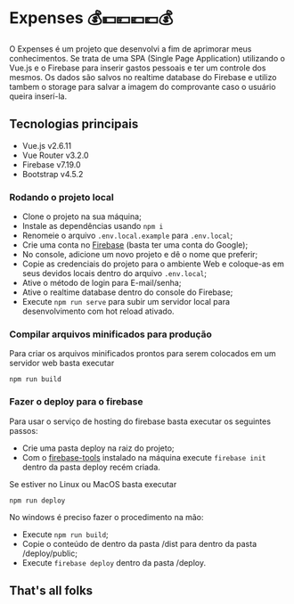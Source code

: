 # Expenses 💰💵💴💶💷💰

O Expenses é um projeto que desenvolvi a fim de aprimorar meus conhecimentos.
Se trata de uma SPA (Single Page Application) utilizando o Vue.js e o Firebase para inserir gastos
pessoais e ter um controle dos mesmos. Os dados são salvos no realtime database do Firebase e utilizo
tambem o storage para salvar a imagem do comprovante caso o usuário queira inserí-la.

## Tecnologias principais

- Vue.js v2.6.11
- Vue Router v3.2.0
- Firebase v7.19.0
- Bootstrap v4.5.2

### Rodando o projeto local

- Clone o projeto na sua máquina;
- Instale as dependências usando `npm i`
- Renomeie o arquivo `.env.local.example` para `.env.local`;
- Crie uma conta no [Firebase](https://firebase.google.com/) (basta ter uma conta do Google);
- No console, adicione um novo projeto e dê o nome que preferir;
- Copie as credenciais do projeto para o ambiente Web e coloque-as em seus devidos locais dentro do arquivo `.env.local`;
- Ative o método de login para E-mail/senha;
- Ative o realtime database dentro do console do Firebase;
- Execute `npm run serve` para subir um servidor local para desenvolvimento com hot reload ativado.

### Compilar arquivos minificados para produção

Para criar os arquivos minificados prontos para serem colocados em um servidor web basta executar

```npm
npm run build
```

### Fazer o deploy para o firebase

Para usar o serviço de hosting do firebase basta executar os seguintes passos:

- Crie uma pasta deploy na raiz do projeto;
- Com o [firebase-tools](https://github.com/firebase/firebase-tools) instalado na máquina execute `firebase init` dentro da pasta deploy recém criada.

Se estiver no Linux ou MacOS basta executar

```npm
npm run deploy
```

No windows é preciso fazer o procedimento na mão:

- Execute `npm run build`;
- Copie o conteúdo de dentro da pasta /dist para dentro da pasta /deploy/public;
- Execute `firebase deploy` dentro da pasta /deploy.

## That's all folks

